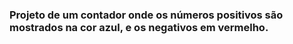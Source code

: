 ###  Projeto de um contador onde os números positivos são mostrados na cor azul, e os negativos em vermelho.
